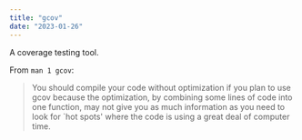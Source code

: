```yaml
---
title: "gcov"
date: "2023-01-26"
---
```


A coverage testing tool.

From `man 1 gcov`:
> You should compile your code without optimization if you plan to use gcov because the optimization, by combining some lines of code into one function, may not give you as much information as you need to look for `hot spots' where the code is using a great deal of computer time.